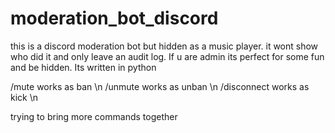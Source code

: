 # moderation_bot_discord
this is a discord moderation bot but hidden as a music player. it wont show who did it and only leave an audit log. If u are admin its perfect for some fun and be hidden. Its written in python

/mute works as ban \n
/unmute works as unban \n
/disconnect works as kick \n

trying to bring more commands together
